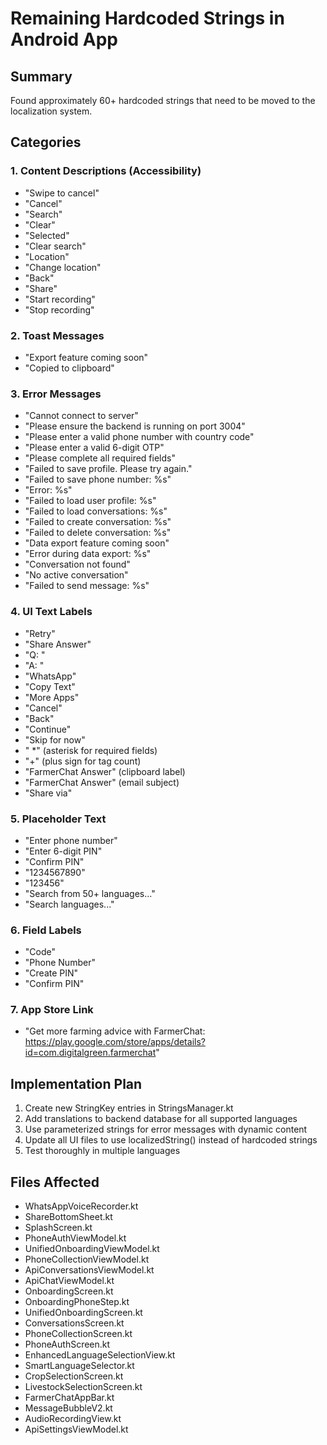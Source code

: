 # Remaining Hardcoded Strings in Android App

## Summary
Found approximately 60+ hardcoded strings that need to be moved to the localization system.

## Categories

### 1. Content Descriptions (Accessibility)
- "Swipe to cancel"
- "Cancel"
- "Search"
- "Clear"
- "Selected"
- "Clear search"
- "Location"
- "Change location"
- "Back"
- "Share"
- "Start recording"
- "Stop recording"

### 2. Toast Messages
- "Export feature coming soon"
- "Copied to clipboard"

### 3. Error Messages
- "Cannot connect to server"
- "Please ensure the backend is running on port 3004"
- "Please enter a valid phone number with country code"
- "Please enter a valid 6-digit OTP"
- "Please complete all required fields"
- "Failed to save profile. Please try again."
- "Failed to save phone number: %s"
- "Error: %s"
- "Failed to load user profile: %s"
- "Failed to load conversations: %s"
- "Failed to create conversation: %s"
- "Failed to delete conversation: %s"
- "Data export feature coming soon"
- "Error during data export: %s"
- "Conversation not found"
- "No active conversation"
- "Failed to send message: %s"

### 4. UI Text Labels
- "Retry"
- "Share Answer"
- "Q: "
- "A: "
- "WhatsApp"
- "Copy Text"
- "More Apps"
- "Cancel"
- "Back"
- "Continue"
- "Skip for now"
- " *" (asterisk for required fields)
- "+" (plus sign for tag count)
- "FarmerChat Answer" (clipboard label)
- "FarmerChat Answer" (email subject)
- "Share via"

### 5. Placeholder Text
- "Enter phone number"
- "Enter 6-digit PIN"
- "Confirm PIN"
- "1234567890"
- "123456"
- "Search from 50+ languages..."
- "Search languages..."

### 6. Field Labels
- "Code"
- "Phone Number"
- "Create PIN"
- "Confirm PIN"

### 7. App Store Link
- "Get more farming advice with FarmerChat: https://play.google.com/store/apps/details?id=com.digitalgreen.farmerchat"

## Implementation Plan

1. Create new StringKey entries in StringsManager.kt
2. Add translations to backend database for all supported languages
3. Use parameterized strings for error messages with dynamic content
4. Update all UI files to use localizedString() instead of hardcoded strings
5. Test thoroughly in multiple languages

## Files Affected
- WhatsAppVoiceRecorder.kt
- ShareBottomSheet.kt
- SplashScreen.kt
- PhoneAuthViewModel.kt
- UnifiedOnboardingViewModel.kt
- PhoneCollectionViewModel.kt
- ApiConversationsViewModel.kt
- ApiChatViewModel.kt
- OnboardingScreen.kt
- OnboardingPhoneStep.kt
- UnifiedOnboardingScreen.kt
- ConversationsScreen.kt
- PhoneCollectionScreen.kt
- PhoneAuthScreen.kt
- EnhancedLanguageSelectionView.kt
- SmartLanguageSelector.kt
- CropSelectionScreen.kt
- LivestockSelectionScreen.kt
- FarmerChatAppBar.kt
- MessageBubbleV2.kt
- AudioRecordingView.kt
- ApiSettingsViewModel.kt